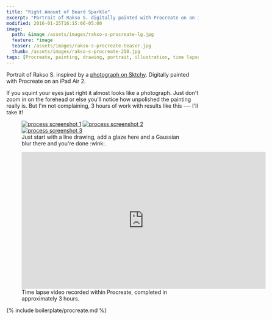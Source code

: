 ```yaml
---
title: "Right Amount of Beard Sparkle"
excerpt: "Portrait of Rakso S. digitally painted with Procreate on an iPad."
modified: 2016-01-25T16:15:06-05:00
image: 
  path: &image /assets/images/rakso-s-procreate-lg.jpg
  feature: *image
  teaser: /assets/images/rakso-s-procreate-teaser.jpg
  thumb: /assets/images/rakso-s-procreate-250.jpg
tags: [Procreate, painting, drawing, portrait, illustration, time lapse, beard, Sktchy, black and white]
---
```


Portrait of Rakso S. inspired by a [photograph on Sktchy](http://sktchy.com/a4RQUD). Digitally painted with Procreate on an iPad Air 2.

If you squint your eyes just right it almost looks like a photograph. Just don't zoom in on the forehead or else you'll notice how unpolished the painting really is. But I'm not complaining, 3 hours of work with results like this --- I'll take it!

<figure class="third">
  <a href="{{ site.url }}/assets/images/rakso-s-process-1-lg.jpg"><img src="{{ site.url }}/assets/images/rakso-s-process-1-320.jpg" alt="process screenshot 1"></a>
  <a href="{{ site.url }}/assets/images/rakso-s-process-2-lg.jpg"><img src="{{ site.url }}/assets/images/rakso-s-process-2-320.jpg" alt="process screenshot 2"></a>
  <a href="{{ site.url }}/assets/images/rakso-s-process-3-lg.jpg"><img src="{{ site.url }}/assets/images/rakso-s-process-3-320.jpg" alt="process screenshot 3"></a>
  <figcaption>Just start with a line drawing, add a glaze here and a Gaussian blur there and you're done :wink:.</figcaption>
</figure>

<figure>
  <iframe width="640" height="360" src="https://www.youtube-nocookie.com/embed/gn6it_JASKY?controls=0&amp;showinfo=0" frameborder="0" allowfullscreen></iframe>
  <figcaption>Time lapse video recorded within Procreate, completed in approximately 3 hours.</figcaption>
</figure>

{% include boilerplate/procreate.md %}

